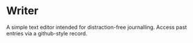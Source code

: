# Writer
A simple text editor intended for distraction-free journalling. Access past entries via a github-style record.
